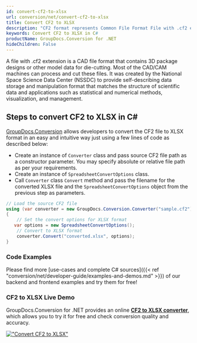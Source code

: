 ```yaml
---
id: convert-cf2-to-xlsx
url: conversion/net/convert-cf2-to-xlsx
title: Convert CF2 to XLSX
description: "CF2 format represents Common File Format File with .cf2 extension. Learn how to convert CF2 to XLSX file programmatically in C# language using GroupDocs.Conversion for .NET library."
keywords: Convert CF2 to XLSX in C#
productName: GroupDocs.Conversion for .NET
hideChildren: False
---
```


A file with .cf2 extension is a CAD file format that contains 3D package designs or other model data for die-cutting. Most of the CAD/CAM machines can process and cut these files. It was created by the National Space Science Data Center (NSSDC) to provide self-describing data storage and manipulation format that matches the structure of scientific data and applications such as statistical and numerical methods, visualization, and management. 

## Steps to convert CF2 to XLSX in C#

[GroupDocs.Conversion](https://products.groupdocs.com/conversion/net) allows developers to convert the CF2 file to XLSX format in an easy and intuitive way just using a few lines of code as described below:

* Create an instance of `Converter` class and pass source CF2 file path as a constructor parameter. You may specify absolute or relative file path as per your requirements. 
* Create an instance of `SpreadsheetConvertOptions` class.
* Call `Converter` class `Convert` method and pass the filename for the converted XLSX file and the `SpreadsheetConvertOptions` object from the previous step as parameters.

```csharp
// Load the source CF2 file
using (var converter = new GroupDocs.Conversion.Converter("sample.cf2"))
{
    // Set the convert options for XLSX format
   var options = new SpreadsheetConvertOptions();
    // Convert to XLSX format
    converter.Convert("converted.xlsx", options);
}
```

### Code Examples

Please find more [use-cases and complete C# sources]({{< ref "conversion/net/developer-guide/examples-and-demos.md" >}}) of our backend and frontend examples and try them for free!

### CF2 to XLSX Live Demo

GroupDocs.Conversion for .NET provides an online [**CF2 to XLSX converter**](https://products.groupdocs.app/conversion/cf2-to-xlsx), which allows you to try it for free and check conversion quality and accuracy.

[!["Convert CF2 to XLSX"](conversion/net/images/convert-to-xlsx/convert-cf2-to-xlsx.png)](https://products.groupdocs.app/conversion/cf2-to-xlsx)